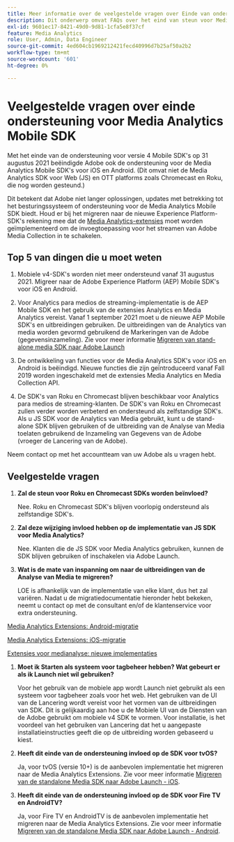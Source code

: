```yaml
---
title: Meer informatie over de veelgestelde vragen over Einde van ondersteuning voor Media Analytics SDK
description: Dit onderwerp omvat FAQs over het eind van steun voor Media Analytics SDKs.
exl-id: 9601ec17-8421-49d0-9d81-1cfa5e8f37cf
feature: Media Analytics
role: User, Admin, Data Engineer
source-git-commit: 4ed604cb1969212421fecd40996d7b25af50a2b2
workflow-type: tm+mt
source-wordcount: '601'
ht-degree: 0%

---
```


# Veelgestelde vragen over einde ondersteuning voor Media Analytics Mobile SDK

Met het einde van de ondersteuning voor versie 4 Mobile SDK&#39;s op 31 augustus 2021 beëindigde Adobe ook de ondersteuning voor de Media Analytics Mobile SDK&#39;s voor iOS en Android. (Dit omvat niet de Media Analytics SDK voor Web (JS) en OTT platforms zoals Chromecast en Roku, die nog worden gesteund.)

Dit betekent dat Adobe niet langer oplossingen, updates met betrekking tot het besturingssysteem of ondersteuning voor de Media Analytics Mobile SDK biedt. Houd er bij het migreren naar de nieuwe Experience Platform-SDK&#39;s rekening mee dat de [Media Analytics-extensies](https://developer.adobe.com/client-sdks/documentation/adobe-media-analytics/) moet worden geïmplementeerd om de invoegtoepassing voor het streamen van Adobe Media Collection in te schakelen.


## Top 5 van dingen die u moet weten

1. Mobiele v4-SDK&#39;s worden niet meer ondersteund vanaf 31 augustus 2021. Migreer naar de Adobe Experience Platform (AEP) Mobile SDK&#39;s voor iOS en Android.

1. Voor Analytics para medios de streaming-implementatie is de AEP Mobile SDK en het gebruik van de extensies Analytics en Media Analytics vereist. Vanaf 1 september 2021 moet u de nieuwe AEP Mobile SDK&#39;s en uitbreidingen gebruiken.  De uitbreidingen van de Analytics van media worden gevormd gebruikend de Markeringen van de Adobe (gegevensinzameling). Zie voor meer informatie [Migreren van stand-alone media SDK naar Adobe Launch](/help/legacy/sdk-to-launch/sdk-to-launch-migration.md)

1. De ontwikkeling van functies voor de Media Analytics SDK&#39;s voor iOS en Android is beëindigd. Nieuwe functies die zijn geïntroduceerd vanaf Fall 2019 worden ingeschakeld met de extensies Media Analytics en Media Collection API.

1. De SDK&#39;s van Roku en Chromecast blijven beschikbaar voor Analytics para medios de streaming-klanten. De SDK&#39;s van Roku en Chromecast zullen verder worden verbeterd en ondersteund als zelfstandige SDK&#39;s. Als u JS SDK voor de Analytics van Media gebruikt, kunt u de stand-alone SDK blijven gebruiken of de uitbreiding van de Analyse van Media toelaten gebruikend de Inzameling van Gegevens van de Adobe (vroeger de Lancering van de Adobe).

Neem contact op met het accountteam van uw Adobe als u vragen hebt.

## Veelgestelde vragen

1. **Zal de steun voor Roku en Chromecast SDKs worden beïnvloed? &#x200B;**

   Nee.  Roku en Chromecast SDK&#39;s blijven voorlopig ondersteund als zelfstandige SDK&#39;s. &#x200B; &#x200B;
1. **Zal deze wijziging invloed hebben op de implementatie van JS SDK voor Media Analytics? &#x200B;**

   Nee.  Klanten die de JS SDK voor Media Analytics gebruiken, kunnen de SDK blijven gebruiken of inschakelen via Adobe Launch. &#x200B;
1. **Wat is de mate van inspanning om naar de uitbreidingen van de Analyse van Media te migreren? &#x200B;**

   LOE is afhankelijk van de implementatie van elke klant, dus het zal variëren.  Nadat u de migratiedocumentatie hieronder hebt bekeken, neemt u contact op met de consultant en/of de klantenservice voor extra ondersteuning.

[Media Analytics Extensions: Android-migratie](/help/legacy/sdk-to-launch/sdk-to-launch-migration-platforms/sdk-to-launch-migration-android.md)

[Media Analytics Extensions: iOS-migratie](/help/legacy/sdk-to-launch/sdk-to-launch-migration-platforms/sdk-to-launch-migration-ios.md)

   [Extensies voor medianalyse: nieuwe implementaties](https://developer.adobe.com/client-sdks/documentation/adobe-media-analytics/)

1. **Moet ik Starten als systeem voor tagbeheer hebben? Wat gebeurt er als ik Launch niet wil gebruiken?**

   Voor het gebruik van de mobiele app wordt Launch niet gebruikt als een systeem voor tagbeheer zoals voor het web. Het gebruiken van de UI van de Lancering wordt vereist voor het vormen van de uitbreidingen van SDK. Dit is gelijkaardig aan hoe u de Mobiele UI van de Diensten van de Adobe gebruikt om mobiele v4 SDK te vormen. Voor installatie, is het voordeel van het gebruiken van Lancering dat het u aangepaste installatieinstructies geeft die op de uitbreiding worden gebaseerd u kiest.

1. **Heeft dit einde van de ondersteuning invloed op de SDK voor tvOS?**

   Ja, voor tvOS (versie 10+) is de aanbevolen implementatie het migreren naar de Media Analytics Extensions. Zie voor meer informatie [Migreren van de standalone Media SDK naar Adobe Launch - iOS](/help/legacy/sdk-to-launch/sdk-to-launch-migration-platforms/sdk-to-launch-migration-ios.md).

1. **Heeft dit einde van de ondersteuning invloed op de SDK voor Fire TV en AndroidTV? &#x200B;**

   Ja, voor Fire TV en AndroidTV is de aanbevolen implementatie het migreren naar de Media Analytics Extensions. Zie voor meer informatie [Migreren van de standalone Media SDK naar Adobe Launch - Android](/help/legacy/sdk-to-launch/sdk-to-launch-migration-platforms/sdk-to-launch-migration-android.md).
